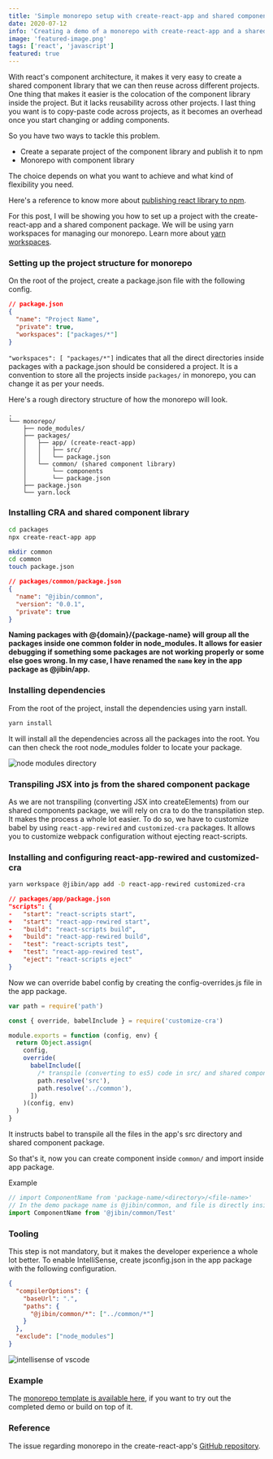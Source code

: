 ```yaml
---
title: 'Simple monorepo setup with create-react-app and shared component library'
date: 2020-07-12
info: 'Creating a demo of a monorepo with create-react-app and a shared component library without ejecting from CRA'
image: 'featured-image.png'
tags: ['react', 'javascript']
featured: true
---
```


With react's component architecture, it makes it very easy to create a shared component library that we can then reuse across different projects. One thing that makes it easier is the colocation of the component library inside the project. But it lacks reusability across other projects. I last thing you want is to copy-paste code across projects, as it becomes an overhead once you start changing or adding components.

So you have two ways to tackle this problem.

- Create a separate project of the component library and publish it to npm
- Monorepo with component library

The choice depends on what you want to achieve and what kind of flexibility you need.

Here's a reference to know more about [publishing react library to npm](https://itnext.io/create-and-publish-a-react-component-library-the-easy-way-6d1798974bc6).

For this post, I will be showing you how to set up a project with the create-react-app and a shared component package. We will be using yarn workspaces for managing our monorepo. Learn more about [yarn workspaces](https://classic.yarnpkg.com/en/docs/workspaces/).

### Setting up the project structure for monorepo

On the root of the project, create a package.json file with the following config.

```json
// package.json
{
  "name": "Project Name",
  "private": true,
  "workspaces": ["packages/*"]
}
```

`"workspaces": [ "packages/*"]` indicates that all the direct directories inside packages with a package.json should be considered a project. It is a convention to store all the projects inside `packages/` in monorepo, you can change it as per your needs.

Here's a rough directory structure of how the monorepo will look.

```
.
└── monorepo/
    ├── node_modules/
    ├── packages/
    │   ├── app/ (create-react-app)
    │   │   ├── src/
    │   │   └── package.json
    │   └── common/ (shared component library)
    │       └── components
    │       └── package.json
    ├── package.json
    └── yarn.lock
```

### Installing CRA and shared component library

```bash
cd packages
npx create-react-app app

mkdir common
cd common
touch package.json
```

```json
// packages/common/package.json
{
  "name": "@jibin/common",
  "version": "0.0.1",
  "private": true
}
```

**Naming packages with @{domain}/{package-name} will group all the packages inside one common folder in node_modules. It allows for easier debugging if something some packages are not working properly or some else goes wrong. In my case, I have renamed the `name` key in the app package as @jibin/app.**

### Installing dependencies

From the root of the project, install the dependencies using yarn install.

```bash
yarn install
```

It will install all the dependencies across all the packages into the root. You can then check the root node_modules folder to locate your package.

![node modules directory](node_modules-packages.png)

### Transpiling JSX into js from the shared component package

As we are not transpiling (converting JSX into createElements) from our shared components package, we will rely on cra to do the transpilation step. It makes the process a whole lot easier. To do so, we have to customize babel by using `react-app-rewired` and `customized-cra` packages. It allows you to customize webpack configuration without ejecting react-scripts.

### Installing and configuring react-app-rewired and customized-cra

```bash
yarn workspace @jibin/app add -D react-app-rewired customized-cra
```

```json
// packages/app/package.json
"scripts": {
-   "start": "react-scripts start",
+   "start": "react-app-rewired start",
-   "build": "react-scripts build",
+   "build": "react-app-rewired build",
-   "test": "react-scripts test",
+   "test": "react-app-rewired test",
    "eject": "react-scripts eject"
}
```

Now we can override babel config by creating the config-overrides.js file in the app package.

```js
var path = require('path')

const { override, babelInclude } = require('customize-cra')

module.exports = function (config, env) {
  return Object.assign(
    config,
    override(
      babelInclude([
        /* transpile (converting to es5) code in src/ and shared component library */
        path.resolve('src'),
        path.resolve('../common'),
      ])
    )(config, env)
  )
}
```

It instructs babel to transpile all the files in the app's src directory and shared component package.

So that's it, now you can create component inside `common/` and import inside app package.

Example

```js
// import ComponentName from 'package-name/<directory>/<file-name>'
// In the demo package name is @jibin/common, and file is directly inside the package
import ComponentName from '@jibin/common/Test'
```

### Tooling

This step is not mandatory, but it makes the developer experience a whole lot better. To enable IntelliSense, create jsconfig.json in the app package with the following configuration.

```json
{
  "compilerOptions": {
    "baseUrl": ".",
    "paths": {
      "@jibin/common/*": ["../common/*"]
    }
  },
  "exclude": ["node_modules"]
}
```

![intellisense of vscode](intellisense.png)

### Example

The [monorepo template is available here](https://github.com/jibin2706/cra-monorepo-demo), if you want to try out the completed demo or build on top of it.

### Reference

The issue regarding monorepo in the create-react-app's [GitHub repository](https://github.com/facebook/create-react-app/issues/1333).
